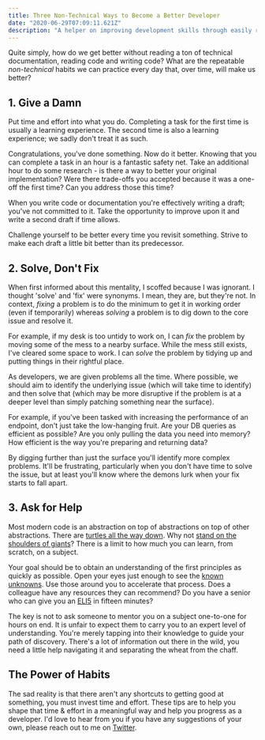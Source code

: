 ```yaml
---
title: Three Non-Technical Ways to Become a Better Developer
date: "2020-06-29T07:09:11.621Z"
description: "A helper on improving development skills through easily repeatable daily habits"
---
```


Quite simply, how do we get better without reading a ton of technical documentation, reading code and writing code? What are the repeatable _non-technical_ habits we can practice every day that, over time, will make us better?

## 1. Give a Damn

Put time and effort into what you do. Completing a task for the first time is usually a learning experience. The second time is also a learning experience; we sadly don't treat it as such.

Congratulations, you've done something. Now do it better. Knowing that you can complete a task in an hour is a fantastic safety net. Take an additional hour to do some research - is there a way to better your original implementation? Were there trade-offs you accepted because it was a one-off the first time? Can you address those this time?

When you write code or documentation you're effectively writing a draft; you've not committed to it. Take the opportunity to improve upon it and write a second draft if time allows.

Challenge yourself to be better every time you revisit something. Strive to make each draft a little bit better than its predecessor.

## 2. Solve, Don't Fix

When first informed about this mentality, I scoffed because I was ignorant. I thought 'solve' and 'fix' were synonyms. I mean, they are, but they're not. In context, _fixing_ a problem is to do the minimum to get it in working order (even if temporarily) whereas _solving_ a problem is to dig down to the core issue and resolve it.

For example, if my desk is too untidy to work on, I can _fix_ the problem by moving some of the mess to a nearby surface. While the mess still exists, I've cleared some space to work. I can _solve_ the problem by tidying up and putting things in their rightful place.

As developers, we are given problems all the time. Where possible, we should aim to identify the underlying issue (which will take time to identify) and then solve that (which may be more disruptive if the problem is at a deeper level than simply patching something near the surface).

For example, if you've been tasked with increasing the performance of an endpoint, don't just take the low-hanging fruit. Are your DB queries as efficient as possible? Are you only pulling the data you need into memory? How efficient is the way you're preparing and returning data?

By digging further than just the surface you'll identify more complex problems. It'll be frustrating, particularly when you don't have time to solve the issue, but at least you'll know where the demons lurk when your fix starts to fall apart.

## 3. Ask for Help

Most modern code is an abstraction on top of abstractions on top of other abstractions. There are [turtles all the way down](https://en.wikipedia.org/wiki/Turtles_all_the_way_down). Why not [stand on the shoulders of giants](https://en.wikipedia.org/wiki/Standing_on_the_shoulders_of_giants)? There is a limit to how much you can learn, from scratch, on a subject.

Your goal should be to obtain an understanding of the first principles as quickly as possible. Open your eyes just enough to see the [known unknowns](https://whatis.techtarget.com/definition/known-unknown). Use those around you to accelerate that process. Does a colleague have any resources they can recommend? Do you have a senior who can give you an [ELI5](https://www.dictionary.com/e/slang/eli5/) in fifteen minutes?

The key is not to ask someone to mentor you on a subject one-to-one for hours on end. It is unfair to expect them to carry you to an expert level of understanding. You're merely tapping into their knowledge to guide your path of discovery. There's a lot of information out there in the wild, you need a little help navigating it and separating the wheat from the chaff.

## The Power of Habits

The sad reality is that there aren't any shortcuts to getting good at something, you must invest time and effort. These tips are to help you shape that time & effort in a meaningful way and help you progress as a developer. I'd love to hear from you if you have any suggestions of your own, please reach out to me on [Twitter](https://twitter.com/eStivaros).
